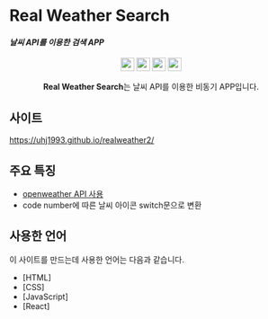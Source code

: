 # Real Weather Search
#### _날씨 API를 이용한 검색 APP_


<p align="center">
  <img src="https://img.shields.io/badge/REACT-323330?style=flat-square&logo=REACT&logoColor=#61DAFB" height="24" />
  <img src="https://img.shields.io/badge/HTML5-323330?style=flat-square&logo=HTML5&logoColor=E34F26" height="24" />
  <img src="https://img.shields.io/badge/CSS3-323330?style=flat-square&logo=CSS3&logoColor=1572B6" height="24" />
  <img src="https://img.shields.io/badge/Javascript-323330?style=flat-square&logo=JavaScript&logoColor=f0db4f" height="24" />
</p>

<p align="center"><strong>Real Weather Search</strong>는 날씨 API를 이용한 비동기 APP입니다.<br>

## 사이트

https://uhj1993.github.io/realweather2/


## 주요 특징

- [openweather API 사용](https://openweathermap.org/)
- code number에 따른 날씨 아이콘 switch문으로 변환


## 사용한 언어

이 사이트를 만드는데 사용한 언어는 다음과 같습니다.

- [HTML]
- [CSS] 
- [JavaScript] 
- [React]



